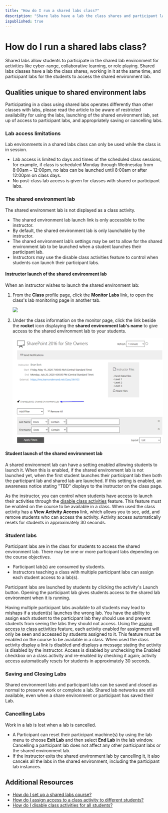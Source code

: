 ```yaml
---
title: "How do I run a shared labs class?"
description: "Share labs have a lab the class shares and participant labs for the students. This article provides information on managing both the shared and participant labs, special considerations in launching, saving, and cancelling labs, as well as tools to manage access to labs."
ispublished: true
---
```


# How do I run a shared labs class?

Shared labs allow students to participate in the shared lab environment for activities like cyber-range, collaborative learning, or role playing. 
Shared labs classes have a lab the class shares, working in it at the same time, and participant labs for the students to access the shared environment lab. 

## Qualities unique to shared environment labs

Participating in a class using shared labs operates differently than other classes with labs, please read the article to be aware of restricted availability for using the labs, launching of the shared environment lab, set up of access to participant labs, and appropriately saving or cancelling labs. 

### Lab access limitations
Lab environments in a shared labs class can only be used while the class is in session.

* Lab access is limited to days and times of the scheduled class sessions, for example, if class is scheduled Monday through Wednesday from 8:00am – 12:00pm, no labs can be launched until 8:00am or after 12:00pm on class days.
* No post-class lab access is given for classes with shared or participant labs.

### The shared environment lab
The shared environment lab is not displayed as a class activity. 
* The shared environment lab launch link is only accessible to the instructor. 
* By default, the shared environment lab is only launchable by the instructor.
* The shared environment lab’s settings may be set to allow for the shared environment lab to be launched when a student launches their participant lab. 
* Instructors may use the disable class activities feature to control when students can launch their participant labs.

#### Instructor launch of the shared environment lab

When an instructor wishes to launch the shared environment lab: 
1. From the **Class** profile page, click the **Monitor Labs** link, to open the class's lab monitoring page in another tab.

    ![](/tms/images/monitor-labs-link.png)

1.  Under the class information on the monitor page, click the link beside the **rocket** icon displaying the **shared environment lab's name** to give access to the shared environment lab to your students.

    ![](/tms/images/instructor-launch-shared-lab-environment-2.png)

#### Student launch of the shared environment lab
A shared environment lab can have a setting enabled allowing students to launch it. When this is enabled, if the shared environment lab is not launched yet, when the first student launches their participant lab then both the participant lab and shared lab are launched. If this setting is enabled, an awareness notice stating "TBD" displays to the instructor on the class page. 

As the instructor, you can control when students have access to launch their activities through the [disable class activities](/tms/instructors/instructor-prep-and-classes/disable-class-activities.md) feature. This feature must be enabled on the course to be available in a class. When used the class activity has a **View Activity Access** link, which allows you to see, add, and remove students who can access the activity. Activity access automatically resets for students in approximately 30 seconds.

### Student labs
Participant labs are in the class for students to access the shared environment lab. There may be one or more participant labs depending on the course objectives. 

* Participant lab(s) are consumed by students.
* Instructors teaching a class with multiple participant labs can assign each student access to a lab(s).

Participant labs are launched by students by clicking the activity's Launch button. Opening the participant lab gives students access to the shared lab environment when it is running. 

Having multiple participant labs available to all students may lead to mishaps if a student(s) launches the wrong lab. You have the ability to assign each student to the participant lab they should use and prevent students from seeing the labs they should not access. Using the [assign access to class activities](/tms/instructors/instructor-prep-and-classes/assign-class-activities.md) feature, each activity enabled for assignment will only be seen and accessed by students assigned to it. This feature must be enabled on the course to be available in a class. When used the class activity display a link is disabled and displays a message stating the activity is disabled by the instructor. Access is disabled by unchecking the Enabled checkbox on a class activity and re-enabled by checking it again; activity access automatically resets for students in approximately 30 seconds.

### Saving and Closing Labs

Shared environment labs and participant labs can be saved and closed as normal to preserve work or complete a lab. Shared lab networks are still available, even when a share environment or participant has saved their Lab.

### Cancelling Labs
Work in a lab is lost when a lab is cancelled.

- A Participant can reset their participant machine(s) by using the lab menu to choose **Exit Lab** and then select **End Lab** in the lab window. Cancelling a participant lab does not affect any other participant labs or the shared environment lab.
- If the instructor exits the shared environment lab by cancelling it, it also cancels all the labs in the shared environment, including the participant lab instances.

## Additional Resources
 
- [How do I set up a shared labs course?](/tms/tms-administrators/courses-and-activities/overall/shared-lab-course.md)
- [How do I assign access to a class activity to different students?](/tms/instructors/instructor-prep-and-classes/assign-class-activities.md)
- [How do I disable class activities for all students?](/tms/instructors/instructor-prep-and-classes/disable-class-activities.md)


